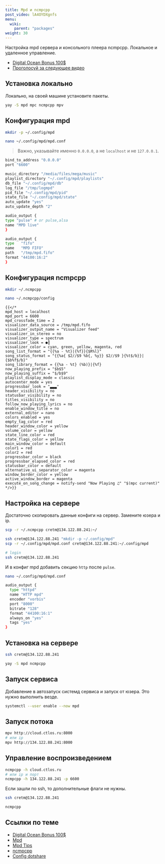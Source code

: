 ```yaml
---
title: Mpd и ncmpcpp
post_video: lA4OYDXgnfs
menu:
  wiki:
    parent: "packages"
weight: 30
---
```


Настройка mpd сервера и консольного плеера ncmpcpp. Локальное и удаленное управление.

- [Digital Ocean Bonus 100$](https://m.do.co/c/49c4dbf3d0ca)
- [Проголосуй за следующее видео](https://forms.gle/LXiM2nLxKRuJt9SA9)

## Установка локально

Локально, на своей машине установите пакеты.

```bash
yay -S mpd mpc ncmpcpp mpv
```

## Конфигурация mpd

```bash
mkdir -p ~/.config/mpd

nano ~/.config/mpd/mpd.conf
```

> Важно, указывайте именно `0.0.0.0`, а не `localhost` и не `127.0.0.1`.

```bash
bind_to_address "0.0.0.0"
port "6600"

music_directory "/media/files/mega/music"
playlist_directory "~/.config/mpd/playlists"
db_file "~/.config/mpd/db"
log_file "/tmp/logmpd"
pid_file "~/.config/mpd/pid"
state_file "~/.config/mpd/state"
auto_update "yes"
auto_update_depth "2"

audio_output {
type "pulse" # or pulse,alsa
name "MPD live"
}

audio_output {
type   "fifo"
name   "MPD FIFO"
path   "/tmp/mpd.fifo"
format "44100:16:2"
}
```

## Конфигурация ncmpcpp

```bash
mkdir ~/.ncmpcpp

nano ~/.ncmpcpp/config
```

```raw
{{</*
mpd_host = localhost
mpd_port = 6600
mpd_crossfade_time = 2
visualizer_data_source = /tmp/mpd.fifo
visualizer_output_name = "Visualizer feed"
visualizer_in_stereo = no
visualizer_type = spectrum
visualizer_look = ●┃
visualizer_color = cyan, green, yellow, magenta, red
song_list_format = "{{%a - %t}|{%f}}{$R%l}"
song_status_format = "{{%a{ $2//$9 %b{, %y}} $2//$9 }{%t$/b}}|{$b%f$/b}"
song_library_format = {{%a - %t} (%b)}|{%f}
now_playing_prefix = "$b$5"
now_playing_suffix = "$/b$9"
playlist_display_mode = classic
autocenter_mode = yes
progressbar_look = "▃▃▃"
header_visibility = no
statusbar_visibility = no
titles_visibility = no
follow_now_playing_lyrics = no
enable_window_title = no
external_editor = nano
colors_enabled = yes
empty_tag_color = red
header_window_color = yellow
volume_color = yellow
state_line_color = red
state_flags_color = yellow
main_window_color = default
color1 = red
color2 = red
progressbar_color = black
progressbar_elapsed_color = red
statusbar_color = default
alternative_ui_separator_color = magenta
window_border_color = yellow
active_window_border = magenta
execute_on_song_change = notify-send "Now Playing ♫" "$(mpc current)"
*/>}}
```

## Настройка на сервере

Достаточно скопировать данные конфиги на сервер. Замените юзера и ip.

```bash
scp -r ~/.ncmpcpp cretm@134.122.88.241:~/

ssh cretm@134.122.88.241 "mkdir -p ~/.config/mpd"
scp -r ~/.config/mpd/mpd.conf cretm@134.122.88.241:~/.config/mpd

# login
ssh cretm@134.122.88.241
```

И в конфиг mpd добавить секцию `http` после `pulse`.

```bash
nano ~/.config/mpd/mpd.conf
```

```bash
audio_output {
  type "httpd"
  name "HTTP mpd"
  encoder "vorbis"
  port "8000"
  bitrate "128"
  format "44100:16:1"
  always_on "yes"
  tags "yes"
}
```

## Установка на сервере

```bash
ssh cretm@134.122.88.241

yay -S mpd ncmpcpp
```

## Запуск сервиса

Добавление в автозапуск системд сервиса и запуск от юзера. Это нужно выполнить везде.

```bash
systemctl --user enable --now mpd
```

## Запуск потока

```bash
mpv http://cloud.ctlos.ru:8000
# или ip
mpv http://134.122.88.241:8000
```

## Управление воспроизведением

```bash
ncmpcpp -h cloud.ctlos.ru
# или ip и порт
ncmpcpp -h 134.122.88.241 -p 6600
```

Если зашли по ssh, то дополнительные флаги не нужны.

```bash
ssh cretm@134.122.88.241

ncmpcpp
```

## Ссылки по теме

- [Digital Ocean Bonus 100$](https://m.do.co/c/49c4dbf3d0ca)
- [Mpd](https://wiki.archlinux.org/index.php/Music_Player_Daemon)
- [Mpd Tips](https://wiki.archlinux.org/index.php/Music_Player_Daemon/Tips_and_tricks)
- [ncmpcpp](https://wiki.archlinux.org/index.php/ncmpcpp)
- [Config dotshare](http://dotshare.it/category/mpd/ncmpcpp/)
